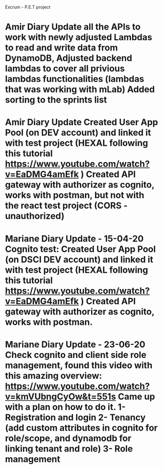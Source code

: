 Excrum - P.E.T project

Amir Diary
Update all the APIs to work with newly adjusted Lambdas to read and write data from DynamoDB,
Adjusted backend lambdas to cover all privious lambdas functionalities (lambdas that was working with mLab)
Added sorting to the sprints list
=============================================================================
Amir Diary Update
Created User App Pool (on DEV account) and linked it with test project (HEXAL following this tutorial https://www.youtube.com/watch?v=EaDMG4amEfk )
Created API gateway with authorizer as cognito, works with postman, but not with the react test project (CORS - unauthorized)
=============================================================================
Mariane Diary Update - 15-04-20
Cognito test:
Created User App Pool (on DSCI DEV account) and linked it with test project (HEXAL following this tutorial https://www.youtube.com/watch?v=EaDMG4amEfk )
Created API gateway with authorizer as cognito, works with postman.
=============================================================================
Mariane Diary Update - 23-06-20
Check cognito and client side role management, found this video with this amazing overview: https://www.youtube.com/watch?v=kmVUbngCyOw&t=551s
Came up with a plan on how to do it.
1- Registration and login
2- Tenancy (add custom attributes in cognito for role/scope, and dynamodb for linking tenant and role)
3- Role management
=============================================================================
